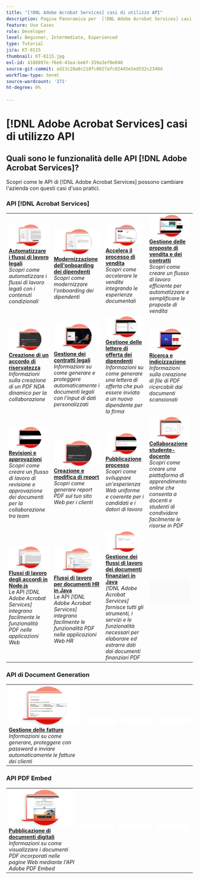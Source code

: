 ```yaml
---
title: "[!DNL Adobe Acrobat Services] casi di utilizzo API"
description: Pagina Panoramica per  [!DNL Adobe Acrobat Services] casi d'uso API
feature: Use Cases
role: Developer
level: Beginner, Intermediate, Experienced
type: Tutorial
jira: KT-8115
thumbnail: KT-8115.jpg
exl-id: 4188897e-f6e6-41ea-be6f-359a3ef0e040
source-git-commit: ad13c28a0c218fc0027afc02445e5ed532c2340d
workflow-type: tm+mt
source-wordcount: '371'
ht-degree: 0%

---
```


# [!DNL Adobe Acrobat Services] casi di utilizzo API

## Quali sono le funzionalità delle API [!DNL Adobe Acrobat Services]?

Scopri come le API di [!DNL Adobe Acrobat Services] possono cambiare l&#39;azienda con questi casi d&#39;uso pratici.

### API [!DNL Acrobat Services]

<table style="table-layout:fixed">
<tr>
  <td>
    <a href="automatelegalworkflows.md">
      <img alt="Automatizzare i flussi di lavoro legali" src="assets/automatelegal_thumb.png" />
    </a>
    <div>
    <a href="automatelegalworkflows.md"><strong>Automatizzare i flussi di lavoro legali</strong></a>
    </div>
    <em>Scopri come automatizzare i flussi di lavoro legali con i contenuti condizionali</em>
    <br>
  </td>
  <td>
      <a href="employeeonboarding.md">
        <img alt="Modernizzazione dell&apos;inserimento dei dipendenti" src="assets/employee_thumb.png" />
      </a>
      <div>
      <a href="employeeonboarding.md"><strong>Modernizzazione dell'onboarding dei dipendenti</strong></a>
      </div>
      <em>Scopri come modernizzare l'onboarding dei dipendenti</em>
      <br>
  </td>
  <td>
      <a href="acceleratesales.md">
        <img alt="Velocizzare il processo di vendita" src="assets/accsales_thumb.png" />
      </a>
      <div>
      <a href="acceleratesales.md"><strong>Accelera il processo di vendita</strong></a>
      </div>
      <em>Scopri come accelerare le vendite integrando le esperienze documentali</em>
      <br>
    </td>
    <td>
      <a href="sales.md">
        <img alt="Gestione delle proposte di vendita e dei contratti" src="assets/sales_thumb.png" />
      </a>
      <div>
      <a href="sales.md"><strong>Gestione delle proposte di vendita e dei contratti</strong></a>
      </div>
      <em>Scopri come creare un flusso di lavoro efficiente per automatizzare e semplificare le proposte di vendita</em>
      <br>
    </td>
</tr>
<tr>
  <td>
    <a href="nda.md">
      <img alt="Creazione di un accordo di riservatezza" src="assets/nda_thumb.png" />
    </a>
    <div>
    <a href="nda.md"><strong>Creazione di un accordo di riservatezza</strong></a>
    </div>
    <em>Informazioni sulla creazione di un PDF NDA dinamico per la collaborazione</em>
    <br>
  </td>
  <td>
    <a href="legal.md">
      <img alt="Gestione dei contratti legali" src="assets/legal_thumb.png" />
    </a>
    <div>
    <a href="legal.md"><strong>Gestione dei contratti legali</strong></a>
    </div>
    <em>Informazioni su come generare e proteggere automaticamente i documenti legali con l'input di dati personalizzati</em>
    <br>
  </td>
  <td>
    <a href="offer.md">
      <img alt="Gestione delle lettere di offerta dei dipendenti" src="assets/offer_thumb.png" />
    </a>
    <div>
    <a href="offer.md"><strong>Gestione delle lettere di offerta dei dipendenti</strong></a>
    </div>
    <em>Informazioni su come generare una lettera di offerta che può essere inviata a un nuovo dipendente per la firma</em>
    <br>
  </td>
  <td>
    <a href="searching.md">
      <img alt="Ricerca e indicizzazione" src="assets/searching_thumb.png" />
    </a>
    <div>
    <a href="searching.md"><strong>Ricerca e indicizzazione</strong></a>
    </div>
    <em>Informazioni sulla creazione di file di PDF ricercabili dai documenti scansionati</em>
    <br>
  </td>
</tr>
<tr>
  <td>
    <a href="reviews.md">
      <img alt="Revisioni e approvazioni" src="assets/reviews_thumb.png" />
    </a>
    <div>
    <a href="reviews.md"><strong>Revisioni e approvazioni</strong></a>
    </div>
    <em>Scopri come creare un flusso di lavoro di revisione e approvazione dei documenti per la collaborazione tra team</em>
    <br>
  </td>
  <td>
    <a href="reportcreation.md">
      <img alt="Creazione e modifica di report" src="assets/report_thumb.png" />
    </a>
    <div>
    <a href="reportcreation.md"><strong>Creazione e modifica di report</strong></a>
    </div>
    <em>Scopri come generare report PDF sul tuo sito Web per i clienti</em>
    <br>
  </td>
  <td>
    <a href="jobposting.md">
      <img alt="Pubblicazione processo" src="assets/job_thumb.png" />
    </a>
    <div>
    <a href="jobposting.md"><strong>Pubblicazione processo</strong></a>
    </div>
    <em>Scopri come sviluppare un'esperienza Web uniforme e coerente per i candidati e i datori di lavoro</em>
    <br>
  </td>
  <td>
    <a href="educationcollab.md">
      <img alt="Collaborazione studente-docente" src="assets/edu_thumb.png" />
    </a>
    <div>
    <a href="educationcollab.md"><strong>Collaborazione studente-docente</strong></a>
    </div>
    <em>Scopri come creare una piattaforma di apprendimento online che consenta a docenti e studenti di condividere facilmente le risorse in PDF</em>
    <br>
  </td>
</tr>
<tr>
  <td>
    <a href="agreementworkflowsnodejs.md">
      <img alt="Flussi di lavoro degli accordi in Node.js" src="assets/AWNjs_thumb.png" />
    </a>
    <div>
    <a href="agreementworkflowsnodejs.md"><strong>Flussi di lavoro degli accordi in Node.js</strong></a>
    </div>
    Le API <em>[!DNL Adobe Acrobat Services] integrano facilmente le funzionalità PDF nelle applicazioni Web</em>
    <br>
  </td>
  <td>
    <a href="hragreementworkflowsjava.md">
      <img alt="Flussi di lavoro per documenti HR in Java" src="assets/HRWJ_thumb.png" />
    </a>
    <div>
    <a href="hragreementworkflowsjava.md"><strong>Flussi di lavoro per documenti HR in Java</strong></a>
    </div>
    Le API <em>[!DNL Adobe Acrobat Services] integrano facilmente le funzionalità PDF nelle applicazioni Web HR</em>
    <br>
  </td>
  <td>
    <a href="financeworkflowsjava.md">
      <img alt="Gestione dei flussi di lavoro dei documenti finanziari in Java" src="assets/FAWJ_thumb.png" />
    </a>
    <div>
    <a href="financeworkflowsjava.md"><strong>Gestione dei flussi di lavoro dei documenti finanziari in Java</strong></a>
    </div>
    <em>[!DNL Adobe Acrobat Services] fornisce tutti gli strumenti, i servizi e le funzionalità necessari per elaborare ed estrarre dati dai documenti finanziari PDF</em>
    <br>
  </td>
  <td>
    <img alt="Spaziatore" src="../assets/GrayBanner_Placeholder.png" />
    <div>
    <br>
  </td>
</tr>
</table>

### API di Document Generation

<table style="table-layout:fixed">
<tr>
  <td>
    <a href="invoices.md">
      <img alt="Gestione delle fatture" src="assets/invoices_thumb.png" />
    </a>
    <div>
    <a href="invoices.md"><strong>Gestione delle fatture</strong></a>
    </div>
    <em>Informazioni su come generare, proteggere con password e inviare automaticamente le fatture dei clienti</em>
    <br>
  </td>
  <td>
    <img alt="Spaziatore" src="../assets/WhiteBanner_Placeholder.png" />
    <div>
    <br>
  </td>
  <td>
    <img alt="Spaziatore" src="../assets/WhiteBanner_Placeholder.png" />
    <div>
    <br>
  </td>
  <td>
    <img alt="Spaziatore" src="../assets/WhiteBanner_Placeholder.png" />
    <div>
    <br>
  </td>
</tr>
</table>

### API PDF Embed

<table style="table-layout:fixed">
<tr>
   <td>
    <a href="ddppdfembedapi.md">
      <img alt="Pubblicazione di documenti digitali" src="assets/ddp_thumb.png" />
    </a>
    <div>
    <a href="ddppdfembedapi.md"><strong>Pubblicazione di documenti digitali</strong></a>
    </div>
    <em>Informazioni su come visualizzare i documenti PDF incorporati nelle pagine Web mediante l'API Adobe PDF Embed</em>
    <br>
  </td>
  <td>
    <img alt="Spaziatore" src="../assets/WhiteBanner_Placeholder.png" />
    <div>
    <br>
  </td>
  <td>
    <img alt="Spaziatore" src="../assets/WhiteBanner_Placeholder.png" />
    <div>
    <br>
  </td>
  <td>
    <img alt="Spaziatore" src="../assets/WhiteBanner_Placeholder.png" />
    <div>
    <br>
  </td>
</tr>
</table>